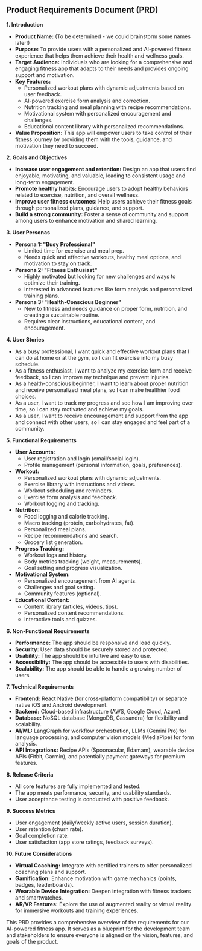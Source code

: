 ## Product Requirements Document (PRD)

**1. Introduction**

* **Product Name:**  (To be determined -  we could brainstorm some names later!)
* **Purpose:** To provide users with a personalized and AI-powered fitness experience that helps them achieve their health and wellness goals.
* **Target Audience:** Individuals who are looking for a comprehensive and engaging fitness app that adapts to their needs and provides ongoing support and motivation.
* **Key Features:**
    * Personalized workout plans with dynamic adjustments based on user feedback.
    * AI-powered exercise form analysis and correction.
    * Nutrition tracking and meal planning with recipe recommendations.
    * Motivational system with personalized encouragement and challenges.
    * Educational content library with personalized recommendations.
* **Value Proposition:** This app will empower users to take control of their fitness journey by providing them with the tools, guidance, and motivation they need to succeed.

**2. Goals and Objectives**

* **Increase user engagement and retention:**  Design an app that users find enjoyable, motivating, and valuable, leading to consistent usage and long-term engagement.
* **Promote healthy habits:**  Encourage users to adopt healthy behaviors related to exercise, nutrition, and overall wellness.
* **Improve user fitness outcomes:**  Help users achieve their fitness goals through personalized plans, guidance, and support.
* **Build a strong community:**  Foster a sense of community and support among users to enhance motivation and shared learning.

**3. User Personas**

* **Persona 1:  "Busy Professional"**
    * Limited time for exercise and meal prep.
    * Needs quick and effective workouts, healthy meal options, and motivation to stay on track.
* **Persona 2: "Fitness Enthusiast"**
    * Highly motivated but looking for new challenges and ways to optimize their training.
    * Interested in advanced features like form analysis and personalized training plans.
* **Persona 3: "Health-Conscious Beginner"**
    * New to fitness and needs guidance on proper form, nutrition, and creating a sustainable routine.
    * Requires clear instructions, educational content, and encouragement.

**4. User Stories**

* As a busy professional, I want quick and effective workout plans that I can do at home or at the gym, so I can fit exercise into my busy schedule.
* As a fitness enthusiast, I want to analyze my exercise form and receive feedback, so I can improve my technique and prevent injuries.
* As a health-conscious beginner, I want to learn about proper nutrition and receive personalized meal plans, so I can make healthier food choices.
* As a user, I want to track my progress and see how I am improving over time, so I can stay motivated and achieve my goals.
* As a user, I want to receive encouragement and support from the app and connect with other users, so I can stay engaged and feel part of a community.

**5. Functional Requirements**

* **User Accounts:**
    * User registration and login (email/social login).
    * Profile management (personal information, goals, preferences).
* **Workout:**
    * Personalized workout plans with dynamic adjustments.
    * Exercise library with instructions and videos.
    * Workout scheduling and reminders.
    * Exercise form analysis and feedback.
    * Workout logging and tracking.
* **Nutrition:**
    * Food logging and calorie tracking.
    * Macro tracking (protein, carbohydrates, fat).
    * Personalized meal plans.
    * Recipe recommendations and search.
    * Grocery list generation.
* **Progress Tracking:**
    * Workout logs and history.
    * Body metrics tracking (weight, measurements).
    * Goal setting and progress visualization.
* **Motivational System:**
    * Personalized encouragement from AI agents.
    * Challenges and goal setting.
    * Community features (optional).
* **Educational Content:**
    * Content library (articles, videos, tips).
    * Personalized content recommendations.
    * Interactive tools and quizzes.

**6. Non-Functional Requirements**

* **Performance:** The app should be responsive and load quickly.
* **Security:** User data should be securely stored and protected.
* **Usability:** The app should be intuitive and easy to use.
* **Accessibility:** The app should be accessible to users with disabilities.
* **Scalability:** The app should be able to handle a growing number of users.

**7. Technical Requirements**

* **Frontend:**  React Native (for cross-platform compatibility) or separate native iOS and Android development.
* **Backend:**  Cloud-based infrastructure (AWS, Google Cloud, Azure).
* **Database:**  NoSQL database (MongoDB, Cassandra) for flexibility and scalability.
* **AI/ML:**  LangGraph for workflow orchestration, LLMs (Gemini Pro) for language processing, and computer vision models (MediaPipe) for form analysis.
* **API Integrations:**  Recipe APIs (Spoonacular, Edamam), wearable device APIs (Fitbit, Garmin), and potentially payment gateways for premium features.

**8. Release Criteria**

* All core features are fully implemented and tested.
* The app meets performance, security, and usability standards.
* User acceptance testing is conducted with positive feedback.

**9. Success Metrics**

* User engagement (daily/weekly active users, session duration).
* User retention (churn rate).
* Goal completion rate.
* User satisfaction (app store ratings, feedback surveys).

**10. Future Considerations**

* **Virtual Coaching:**  Integrate with certified trainers to offer personalized coaching plans and support.
* **Gamification:**  Enhance motivation with game mechanics (points, badges, leaderboards).
* **Wearable Device Integration:**  Deepen integration with fitness trackers and smartwatches.
* **AR/VR Features:**  Explore the use of augmented reality or virtual reality for immersive workouts and training experiences.

This PRD provides a comprehensive overview of the requirements for our AI-powered fitness app. It serves as a blueprint for the development team and stakeholders to ensure everyone is aligned on the vision, features, and goals of the product.